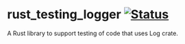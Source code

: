 # rust_testing_logger [![Status][status-img]][status-url]
A Rust library to support testing of code that uses Log crate.

[status-img]:https://travis-ci.com/brucechapman/rust_testing_logger.svg?branch=master
[status-url]:https://travis-ci.com/brucechapman/rust_testing_logger
